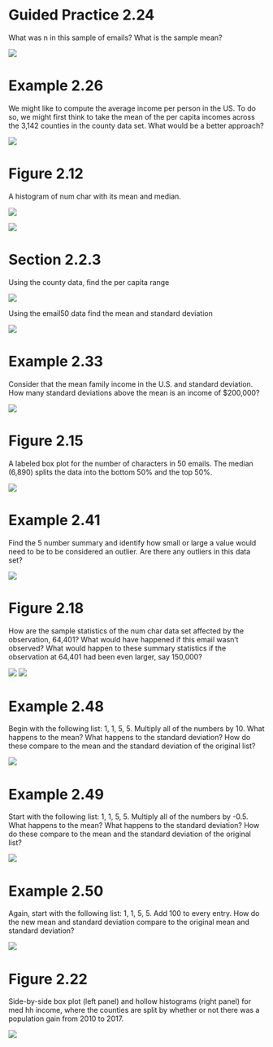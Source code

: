 # Guided Practice 2.24
What was n in this sample of emails? What is the sample mean?

![](GP_2_24.png)

# Example 2.26

We might like to compute the average income per person in the US. To do so, we might first think to take the mean of the per capita incomes across the 3,142 counties in the county data set. What would be a better approach?

![](Example_2_26.png)

# Figure 2.12 
A histogram of num char with its mean and median.

![](Figure_2_12b.png)

![](Figure_2_12.png)

# Section 2.2.3
Using the county data, find the per capita range

![](Section_2_2_3.png)

Using the email50 data find the mean and standard deviation

![](Section_2_2_3b.png)

# Example 2.33
Consider that the mean family income in the U.S. and standard deviation. How many standard deviations above the mean is an income of $200,000?

![](Example_2_33.png)

# Figure 2.15
A labeled box plot for the number of characters in 50 emails. The median (6,890) splits the data into the bottom 50% and the top 50%.

![](Figure_2_15.png)

# Example 2.41
Find the 5 number summary and identify how small or large a value would need to be to be considered an outlier. Are there any outliers in this data set?

![](Example_2_41.png)

# Figure 2.18
How are the sample statistics of the num char data set affected by the observation, 64,401? What would have happened if this email wasn’t observed? What would happen to these summary statistics if the observation at 64,401 had been even larger, say 150,000?

![](Figure_2_18a.png)
![](Figure_2_18b.png)

# Example 2.48
Begin with the following list: 1, 1, 5, 5. Multiply all of the numbers by 10. What happens to the mean? What happens to the standard deviation? How do these compare to the mean and the standard deviation of the original list?

![](Example_2_48.png)

# Example 2.49
Start with the following list: 1, 1, 5, 5. Multiply all of the numbers by -0.5. What happens to the mean? What happens to the standard deviation? How do these compare to the mean and the standard deviation of the original list?

![](Example_2_49.png)

# Example 2.50
Again, start with the following list: 1, 1, 5, 5. Add 100 to every entry. How do the new mean and standard deviation compare to the original mean and standard deviation?

![](Example_2_50.png)

# Figure 2.22
Side-by-side box plot (left panel) and hollow histograms (right panel) for med hh income, where the counties are split by whether or not there was a population gain from 2010 to 2017.

![](Figure_2_22.png)